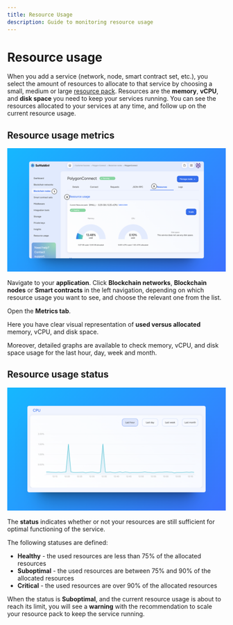 ```yaml
---
title: Resource Usage
description: Guide to monitoring resource usage
---
```


# Resource usage

When you add a service (network, node, smart contract set, etc.), you select the amount of resources to allocate to that service by choosing a small, medium or large [resource pack](../launch-platform/managed-cloud-deployment/3_deployment-plans). Resources are the **memory**, **vCPU**, and **disk space** you need to keep your services running. You can see the resources allocated to your services at any time, and follow up on the current resource usage.

## Resource usage metrics

![Resource Usage](../../static/img/using-the-platform/resource-usage.png)

Navigate to your **application**. Click **Blockchain networks**, **Blockchain nodes** or **Smart contracts** in the left navigation, depending on which resource usage you want to see, and choose the relevant one from the list.

Open the **Metrics tab**.

Here you have clear visual representation of **used versus allocated** memory, vCPU, and disk space.

Moreover, detailed graphs are available to check memory, vCPU, and disk space usage for the last hour, day, week and month.

## Resource usage status

![Resource Usage CPU](../../static/img/using-the-platform/resource-usage-cpu.png)

The **status** indicates whether or not your resources are still sufficient for optimal functioning of the service.

The following statuses are defined:

- **Healthy** - the used resources are less than 75% of the allocated resources
- **Suboptimal** - the used resources are between 75% and 90% of the allocated resources
- **Critical** - the used resources are over 90% of the allocated resources

When the status is **Suboptimal**, and the current resource usage is about to reach its limit, you will see a **warning** with the recommendation to scale your resource pack to keep the service running.
